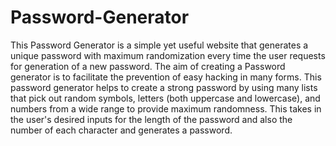# Password-Generator
This Password Generator is a simple yet useful website that generates a unique password with maximum randomization every time the user requests for generation of a new password.
The aim of creating a Password generator is to facilitate the prevention of easy hacking in many forms.
This password generator helps to create a strong password by using many lists that pick out random symbols, letters (both uppercase and lowercase), and numbers from a wide range to provide maximum randomness.
This takes in the user's desired inputs for the length of the password and also the number of each character and generates a password.
